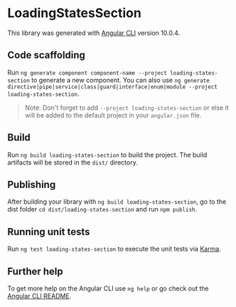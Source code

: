 # LoadingStatesSection

This library was generated with [Angular CLI](https://github.com/angular/angular-cli) version 10.0.4.

## Code scaffolding

Run `ng generate component component-name --project loading-states-section` to generate a new component. You can also use `ng generate directive|pipe|service|class|guard|interface|enum|module --project loading-states-section`.
> Note: Don't forget to add `--project loading-states-section` or else it will be added to the default project in your `angular.json` file. 

## Build

Run `ng build loading-states-section` to build the project. The build artifacts will be stored in the `dist/` directory.

## Publishing

After building your library with `ng build loading-states-section`, go to the dist folder `cd dist/loading-states-section` and run `npm publish`.

## Running unit tests

Run `ng test loading-states-section` to execute the unit tests via [Karma](https://karma-runner.github.io).

## Further help

To get more help on the Angular CLI use `ng help` or go check out the [Angular CLI README](https://github.com/angular/angular-cli/blob/master/README.md).

